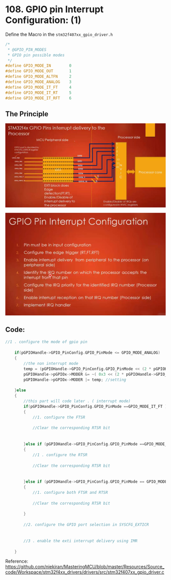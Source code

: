 # 108. GPIO pin Interrupt Configuration: (1)



Define the Macro in the `stm32f407xx_gpio_driver.h`

```c
/*
 * @GPIO_PIN_MODES
 * GPIO pin possible modes
 */
#define GPIO_MODE_IN 		0
#define GPIO_MODE_OUT 		1
#define GPIO_MODE_ALTFN 	2
#define GPIO_MODE_ANALOG 	3
#define GPIO_MODE_IT_FT     4
#define GPIO_MODE_IT_RT     5
#define GPIO_MODE_IT_RFT    6
```



## The Principle

![01](https://github.com/knightsummon/Mastering-Microcontroller-and-Embedded-Driver-Development/blob/main/28.%20GPIO%20pin%20Interrupt%20Configuration/108.%20GPIO%20pin%20Interrupt%20Configuration%20(1).assets/01.jpg)

![02](https://github.com/knightsummon/Mastering-Microcontroller-and-Embedded-Driver-Development/blob/main/28.%20GPIO%20pin%20Interrupt%20Configuration/108.%20GPIO%20pin%20Interrupt%20Configuration%20(1).assets/02.jpg)

## Code: 

```c
//1 . configure the mode of gpio pin

	if(pGPIOHandle->GPIO_PinConfig.GPIO_PinMode <= GPIO_MODE_ANALOG)
	{
		//the non interrupt mode
		temp = (pGPIOHandle->GPIO_PinConfig.GPIO_PinMode << (2 * pGPIOHandle->GPIO_PinConfig.GPIO_PinNumber ) );
		pGPIOHandle->pGPIOx->MODER &= ~( 0x3 << (2 * pGPIOHandle->GPIO_PinConfig.GPIO_PinNumber)); //clearing
		pGPIOHandle->pGPIOx->MODER |= temp; //setting

	}else
	{
		//this part will code later . ( interrupt mode)
		if(pGPIOHandle->GPIO_PinConfig.GPIO_PinMode ==GPIO_MODE_IT_FT )
		{
			//1. configure the FTSR
			
			//Clear the corresponding RTSR bit
			

		}else if (pGPIOHandle->GPIO_PinConfig.GPIO_PinMode ==GPIO_MODE_IT_RT )
		{
			//1 . configure the RTSR
			
			//Clear the corresponding RTSR bit
			

		}else if (pGPIOHandle->GPIO_PinConfig.GPIO_PinMode == GPIO_MODE_IT_RFT )
		{
			//1. configure both FTSR and RTSR
			
			//Clear the corresponding RTSR bit
			
		}

		//2. configure the GPIO port selection in SYSCFG_EXTICR
		

		//3 . enable the exti interrupt delivery using IMR
		
	}
```

Reference: https://github.com/niekiran/MasteringMCU/blob/master/Resources/Source_code/Workspace/stm32f4xx_drivers/drivers/src/stm32f407xx_gpio_driver.c
